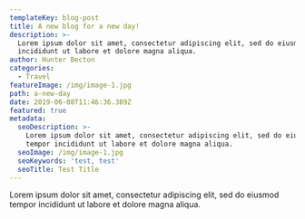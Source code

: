 ```yaml
---
templateKey: blog-post
title: A new blog for a new day!
description: >-
  Lorem ipsum dolor sit amet, consectetur adipiscing elit, sed do eiusmod tempor
  incididunt ut labore et dolore magna aliqua.
author: Hunter Becton
categories:
  - Travel
featureImage: /img/image-1.jpg
path: a-new-day
date: 2019-06-08T11:46:36.389Z
featured: true
metadata:
  seoDescription: >-
    Lorem ipsum dolor sit amet, consectetur adipiscing elit, sed do eiusmod
    tempor incididunt ut labore et dolore magna aliqua.
  seoImage: /img/image-1.jpg
  seoKeywords: 'test, test'
  seoTitle: Test Title
---
```

Lorem ipsum dolor sit amet, consectetur adipiscing elit, sed do eiusmod tempor incididunt ut labore et dolore magna aliqua.
